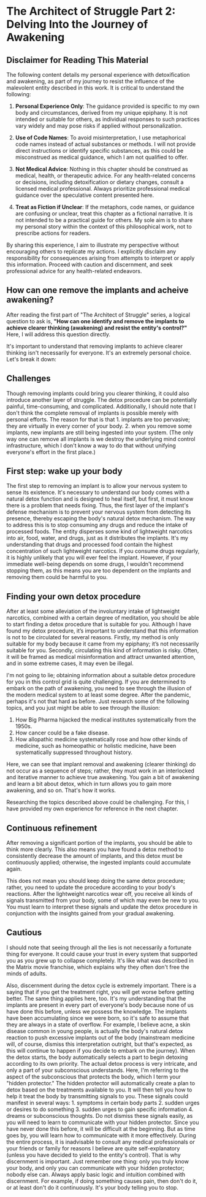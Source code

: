 # The Architect of Struggle Part 2: Delving Into the Journey of Awakening

## Disclaimer for Reading This Material

The following content details my personal experience with detoxification and awakening, as part of my journey to resist the influence of the malevolent entity described in this work. It is critical to understand the following:

1. **Personal Experience Only**: The guidance provided is specific to my own body and circumstances, derived from my unique epiphany. It is not intended or suitable for others, as individual responses to such practices vary widely and may pose risks if applied without personalization.

2. **Use of Code Names**: To avoid misinterpretation, I use metaphorical code names instead of actual substances or methods. I will not provide direct instructions or identify specific substances, as this could be misconstrued as medical guidance, which I am not qualified to offer.

3. **Not Medical Advice**: Nothing in this chapter should be construed as medical, health, or therapeutic advice. For any health-related concerns or decisions, including detoxification or dietary changes, consult a licensed medical professional. Always prioritize professional medical guidance over the speculative content presented here.

4. **Treat as Fiction if Unclear**: If the metaphors, code names, or guidance are confusing or unclear, treat this chapter as a fictional narrative. It is not intended to be a practical guide for others. My sole aim is to share my personal story within the context of this philosophical work, not to prescribe actions for readers.

By sharing this experience, I aim to illustrate my perspective without encouraging others to replicate my actions. I explicitly disclaim any responsibility for consequences arising from attempts to interpret or apply this information. Proceed with caution and discernment, and seek professional advice for any health-related endeavors.

## How can one remove the implants and acheive awakening?

After reading the first part of "The Architect of Struggle" series, a logical question to ask is, **"How can one identify and remove the implants to achieve clearer thinking (awakening) and resist the entity's control?"** Here, I will address this question directly.

It's important to understand that removing implants to achieve clearer thinking isn't necessarily for everyone. It's an extremely personal choice. Let's break it down:

## Challenges

Though removing implants could bring you clearer thinking, it could also introduce another layer of struggle. The detox procedure can be potentially painful, time-consuming, and complicated. Additionally, I should note that I don't think the complete removal of implants is possible merely with personal efforts. The reason for that is that 1. implants are too pervasive; they are virtually in every corner of your body. 2. when you remove some implants, new implants are still being ingested into your system. (The only way one can remove all implants is we destroy the underlying mind control infrastructure, which I don't know a way to do that without unifying everyone's effort in the first place.)

## First step: wake up your body

The first step to removing an implant is to allow your nervous system to sense its existence. It's necessary to understand our body comes with a natural detox function and is designed to heal itself, but first, it must know there is a problem that needs fixing. Thus, the first layer of the implant's defense mechanism is to prevent your nervous system from detecting its presence, thereby escaping the body's natural detox mechanism. The way to address this is to stop consuming any drugs and reduce the intake of processed foods. The entity disperses some kind of lightweight narcotics into air, food, water, and drugs, just as it distributes the implants. It's my understanding that drugs and processed food contain the highest concentration of such lightweight narcotics. If you consume drugs regularly, it is highly unlikely that you will ever feel the implant. However, if your immediate well-being depends on some drugs, I wouldn't recommend stopping them, as this means you are too dependent on the implants and removing them could be harmful to you.

## Finding your own detox procedure

After at least some alleviation of the involuntary intake of lightweight narcotics, combined with a certain degree of meditation, you should be able to start finding a detox procedure that is suitable for you. Although I have found my detox procedure, it’s important to understand that this information is not to be circulated for several reasons. Firstly, my method is only suitable for my body because it came from my epiphany; it’s not necessarily suitable for you. Secondly, circulating this kind of information is risky. Often, it will be framed as medical misinformation and attract unwanted attention, and in some extreme cases, it may even be illegal. 

I'm not going to lie; obtaining information about a suitable detox procedure for you in this control grid is quite challenging. If you are determined to embark on the path of awakening, you need to see through the illusion of the modern medical system to at least some degree. After the pandemic, perhaps it's not that hard as before. Just research some of the following topics, and you just might be able to see through the illusion: 

1. How Big Pharma hijacked the medical institutes systematically from the 1950s.
2. How cancer could be a fake disease.
3. How allopathic medicine systematically rose and how other kinds of medicine, such as homeopathic or holistic medicine, have been systematically suppressed throughout history.
  
Here, we can see that implant removal and awakening (clearer thinking) do not occur as a sequence of steps; rather, they must work in an interlocked and iterative manner to achieve true awakening. You gain a bit of awakening and learn a bit about detox, which in turn allows you to gain more awakening, and so on. That's how it works.

Researching the topics described above could be challenging. For this, I have provided my own experience for reference in the next chapter.

## Continuous refinement

After removing a significant portion of the implants, you should be able to think more clearly. This also means you have found a detox method to consistently decrease the amount of implants, and this detox must be continuously applied; otherwise, the ingested implants could accumulate again.

This does not mean you should keep doing the same detox procedure; rather, you need to update the procedure according to your body's reactions. After the lightweight narcotics wear off, you receive all kinds of signals transmitted from your body, some of which may even be new to you. You must learn to interpret these signals and update the detox procedure in conjunction with the insights gained from your gradual awakening.

## Cautious

I should note that seeing through all the lies is not necessarily a fortunate thing for everyone. It could cause your trust in every system that supported you as you grew up to collapse completely. It's like what was described in the Matrix movie franchise, which explains why they often don't free the minds of adults.

Also, discernment during the detox cycle is extremely important. There is a saying that if you get the treatment right, you will get worse before getting better. The same thing applies here, too. It's my understanding that the implants are present in every part of everyone's body because none of us have done this before, unless we possess the knowledge. The implants have been accumulating since we were born, so it's safe to assume that they are always in a state of overflow. For example, I believe acne, a skin disease common in young people, is actually the body's natural detox reaction to push excessive implants out of the body (mainstream medicine will, of course, dismiss this interpretation outright, but that's expected, as this will continue to happen if you decide to embark on the journey).
When the detox starts, the body automatically selects a part to begin detoxing according to its own priority. The actual detox process is very intricate, and only a part of your subconscious understands. Here, I'm referring to the aspect of the subconscious that protects the body, which I term your "hidden protector." The hidden protector will automatically create a plan to detox based on the treatments available to you. It will then tell you how to help it treat the body by transmitting signals to you. These signals could manifest in several ways: 1. symptoms in certain body parts 2. sudden urges or desires to do something 3. sudden urges to gain specific information 4. dreams or subconscious thoughts. Do not dismiss these signals easily, as you will need to learn to communicate with your hidden protector. Since you have never done this before, it will be difficult at the beginning. But as time goes by, you will learn how to communicate with it more effectively. During the entire process, it is inadvisable to consult any medical professionals or your friends or family for reasons I believe are quite self-explanatory (unless you have decided to yield to the entity's control). That is why discernment is important. Just remember one thing: only you truly know your body, and only you can communicate with your hidden protector; nobody else can. Always apply basic logic and intuition combined with discernment. For example, if doing something causes pain, then don't do it, or at least don't do it continuously. It's your body telling you to stop.

